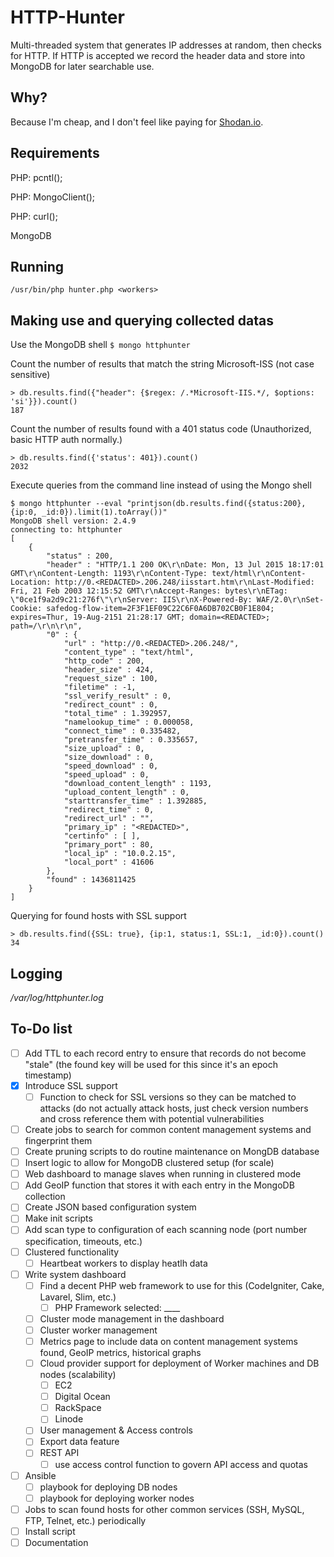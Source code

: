 # HTTP-Hunter
Multi-threaded system that generates IP addresses at random, then checks for HTTP. If HTTP is accepted we record the header data and store into MongoDB for later searchable use.

## Why?
Because I'm cheap, and I don't feel like paying for [Shodan.io](https://developer.shodan.io/pricing).

## Requirements
PHP: pcntl();

PHP: MongoClient();

PHP: curl();

MongoDB

## Running
```/usr/bin/php hunter.php <workers>```

## Making use and querying collected datas
Use the MongoDB shell
```$ mongo httphunter```

Count the number of results that match the string Microsoft-ISS (not case sensitive)
```
> db.results.find({"header": {$regex: /.*Microsoft-IIS.*/, $options: 'si'}}).count()
187
```

Count the number of results found with a 401 status code (Unauthorized, basic HTTP auth normally.)
```
> db.results.find({'status': 401}).count()
2032
```

Execute queries from the command line instead of using the Mongo shell
```
$ mongo httphunter --eval "printjson(db.results.find({status:200}, {ip:0, _id:0}).limit(1).toArray())"
MongoDB shell version: 2.4.9
connecting to: httphunter
[
	{
		"status" : 200,
		"header" : "HTTP/1.1 200 OK\r\nDate: Mon, 13 Jul 2015 18:17:01 GMT\r\nContent-Length: 1193\r\nContent-Type: text/html\r\nContent-Location: http://0.<REDACTED>.206.248/iisstart.htm\r\nLast-Modified: Fri, 21 Feb 2003 12:15:52 GMT\r\nAccept-Ranges: bytes\r\nETag: \"0ce1f9a2d9c21:276f\"\r\nServer: IIS\r\nX-Powered-By: WAF/2.0\r\nSet-Cookie: safedog-flow-item=2F3F1EF09C22C6F0A6DB702CB0F1E804; expires=Thur, 19-Aug-2151 21:28:17 GMT; domain=<REDACTED>; path=/\r\n\r\n",
		"0" : {
			"url" : "http://0.<REDACTED>.206.248/",
			"content_type" : "text/html",
			"http_code" : 200,
			"header_size" : 424,
			"request_size" : 100,
			"filetime" : -1,
			"ssl_verify_result" : 0,
			"redirect_count" : 0,
			"total_time" : 1.392957,
			"namelookup_time" : 0.000058,
			"connect_time" : 0.335482,
			"pretransfer_time" : 0.335657,
			"size_upload" : 0,
			"size_download" : 0,
			"speed_download" : 0,
			"speed_upload" : 0,
			"download_content_length" : 1193,
			"upload_content_length" : 0,
			"starttransfer_time" : 1.392885,
			"redirect_time" : 0,
			"redirect_url" : "",
			"primary_ip" : "<REDACTED>",
			"certinfo" : [ ],
			"primary_port" : 80,
			"local_ip" : "10.0.2.15",
			"local_port" : 41606
		},
		"found" : 1436811425
	}
]
```

Querying for found hosts with SSL support
```
> db.results.find({SSL: true}, {ip:1, status:1, SSL:1, _id:0}).count()
34
```

## Logging
*/var/log/httphunter.log*

To-Do list
----------
- [ ] Add TTL to each record entry to ensure that records do not become "stale" (the found key will be used for this since it's an epoch timestamp)
- [x] Introduce SSL support
  - [ ] Function to check for SSL versions so they can be matched to attacks (do not actually attack hosts, just check version numbers and cross reference them with potential vulnerabilities
- [ ] Create jobs to search for common content management systems and fingerprint them
- [ ] Create pruning scripts to do routine maintenance on MongDB database
- [ ] Insert logic to allow for MongoDB clustered setup (for scale)
- [ ] Web dashboard to manage slaves when running in clustered mode
- [ ] Add GeoIP function that stores it with each entry in the MongoDB collection
- [ ] Create JSON based configuration system
- [ ] Make init scripts
- [ ] Add scan type to configuration of each scanning node (port number specification, timeouts, etc.)
- [ ] Clustered functionality
  - [ ] Heartbeat workers to display heatlh data
- [ ] Write system dashboard
    - [ ] Find a decent PHP web framework to use for this (CodeIgniter, Cake, Lavarel, Slim, etc.)
      - [ ] PHP Framework selected: ____
    - [ ] Cluster mode management in the dashboard
    - [ ] Cluster worker  management
    - [ ] Metrics page to include data on content management systems found, GeoIP metrics, historical graphs
    - [ ] Cloud provider support for deployment of Worker machines and DB nodes (scalability)
      - [ ] EC2
      - [ ] Digital Ocean
      - [ ] RackSpace
      - [ ] Linode
    - [ ] User management & Access controls
    - [ ] Export data feature
    - [ ] REST API
      - [ ] use access control function to govern API access and quotas
- [ ] Ansible
    - [ ] playbook for deploying DB nodes
    - [ ] playbook for deploying worker nodes
- [ ] Jobs to scan found hosts for other common services (SSH, MySQL, FTP, Telnet, etc.) periodically
- [ ] Install script
- [ ] Documentation
